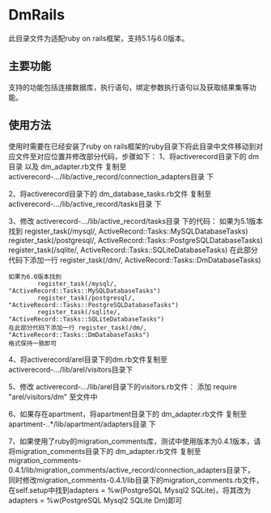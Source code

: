 # DmRails

此目录文件为适配ruby on rails框架，支持5.1与6.0版本。



## 主要功能

支持的功能包括连接数据库，执行语句，绑定参数执行语句以及获取结果集等功能。



## 使用方法

使用时需要在已经安装了ruby on rails框架的ruby目录下将此目录中文件移动到对应文件至对应位置并修改部分代码，步骤如下：
  1、将activerecord目录下的 dm目录 以及 dm_adapter.rb文件 复制至 activerecord-*.*.*.*/lib/active_record/connection_adapters目录 下

  2、将activerecord目录下的 dm_database_tasks.rb文件 复制至 activerecord-*.*.*.*/lib/active_record/tasks目录 下

  3、修改 activerecord-*.*.*.*/lib/active_record/tasks目录 下的代码：
	如果为5.1版本找到
			register_task(/mysql/,        ActiveRecord::Tasks::MySQLDatabaseTasks)
			register_task(/postgresql/,   ActiveRecord::Tasks::PostgreSQLDatabaseTasks)
			register_task(/sqlite/,       ActiveRecord::Tasks::SQLiteDatabaseTasks)
	在此部分代码下添加一行 register_task(/dm/,           ActiveRecord::Tasks::DmDatabaseTasks)
	
	如果为6.0版本找到
			register_task(/mysql/,        "ActiveRecord::Tasks::MySQLDatabaseTasks")
			register_task(/postgresql/,   "ActiveRecord::Tasks::PostgreSQLDatabaseTasks")
			register_task(/sqlite/,       "ActiveRecord::Tasks::SQLiteDatabaseTasks")
	在此部分代码下添加一行 register_task(/dm/,           "ActiveRecord::Tasks::DmDatabaseTasks")
	格式保持一致即可

  4、将activerecord/arel目录下的dm.rb文件复制至 activerecord-*.*.*.*/lib/arel/visitors目录下

  5、修改 activerecord-*.*.*.*/lib/arel目录下的visitors.rb文件： 添加 require "arel/visitors/dm" 至文件中

  6、如果存在apartment，将apartment目录下的 dm_adapter.rb文件 复制至 apartment-*.*.*/lib/apartment/adapters目录 下

  7、如果使用了ruby的migration_comments库，测试中使用版本为0.4.1版本，请将migration_comments目录下的 dm_adapter.rb文件 复制至migration_comments-0.4.1/lib/migration_comments/active_record/connection_adapters目录下，
        同时修改migration_comments-0.4.1/lib目录下的migration_comments.rb文件，在self.setup中找到adapters = %w(PostgreSQL Mysql2 SQLite)，将其改为adapters = %w(PostgreSQL Mysql2 SQLite Dm)即可